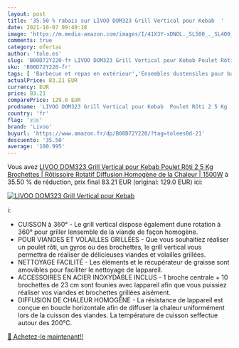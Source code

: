 ```yaml
---
layout: post
title: '35.50 % rabais sur LIVOO DOM323 Grill Vertical pour Kebab  '
date: 2021-10-07 09:49:18
image: 'https://m.media-amazon.com/images/I/41X3Y-xDNOL._SL500_._SL400_.jpg'
comments: true
category: ofertas
author: 'tole.es'
slug: 'B00D72Y220-fr LIVOO DOM323 Grill Vertical pour Kebab Poulet Rôti 2 5 Kg...'
sku: 'B00D72Y220-fr'
tags: [ 'Barbecue et repas en extérieur','Ensembles dustensiles pour barbecue','Jardin','Ustensiles pour barbecue','livoo', ]
actualPrice: 83.21 EUR
currency: EUR
price: 83.21
comparePrice: 129.0 EUR
prodname: 'LIVOO DOM323 Grill Vertical pour Kebab  Poulet Rôti 2 5 Kg  Brochettes | Rôtissoire Rotatif  Diffusion Homogène de la Chaleur | 1500W'
country: 'fr'
flag: '🇫🇷'
brand: 'Livoo'
buyurl: 'https://www.amazon.fr/dp/B00D72Y220/?tag=tolees0d-21'
descuento: '35.50'
average: '100.995'
---
```


Vous avez [LIVOO DOM323 Grill Vertical pour Kebab  Poulet Rôti 2 5 Kg  Brochettes | Rôtissoire Rotatif  Diffusion Homogène de la Chaleur | 1500W](https://www.amazon.fr/dp/B00D72Y220/?tag=tolees0d-21)  à  35.50 % de réduction, prix final  83.21 EUR (original: 129.0 EUR) ici:

[![LIVOO DOM323 Grill Vertical pour Kebab  ](https://m.media-amazon.com/images/I/41X3Y-xDNOL._SL500_._SL400_.jpg)](https://www.amazon.fr/dp/B00D72Y220/?tag=tolees0d-21)

ℹ️:

- CUISSON à 360° - Le grill vertical dispose également dune rotation à 360° pour griller lensemble de la viande de façon homogène.
- POUR VIANDES ET VOLAILLES GRILLÉES - Que vous souhaitiez réaliser un poulet rôti, un gyros ou des brochettes, le grill vertical vous permettra de réaliser de délicieuses viandes et volailles grillées.
- NETTOYAGE FACILITÉ - Les éléments et le récupérateur de graisse sont amovibles pour faciliter le nettoyage de lappareil.
- ACCESSOIRES EN ACIER INOXYDABLE INCLUS - 1 broche centrale + 10 brochettes de 23 cm sont founies avec lappareil afin que vous puissiez réaliser vos viandes et brochettes grillées aisément.
- DIFFUSION DE CHALEUR HOMOGÈNE - La résistance de lappareil est conçue en boucle horizontale afin de diffuser la chaleur uniformément lors de la cuisson des viandes. La température de cuisson seffectue autour des 200°C.

[🛒 Achetez-le maintenant!!](https://www.amazon.fr/dp/B00D72Y220/?tag=tolees0d-21)
